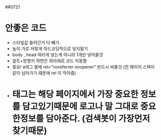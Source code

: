 ##0721
# 안좋은 코드
- 스타일값 들어간거 다 빼기.
- 높이 가로 저렇게 하드코딩적으로 넣지말기
- body , head 여러게 넣는게 아니라 1개만 넣어줄것
- 알트+방향키 하면은 위아래로 코드 이동함
- 중요! a태그 쓸때 rel="noreferrer noopener" 반드시 써줄것 (전 페이지 스택이 같이 넘어가기 떄문에 rel 이 막아줌)
- <h1>태그는 해당 페이지에서 가장 중요한 정보를 담고있기때문에 로고나 말 그대로 중요한정보를 담아준다. (검색봇이 가장먼저 찾기때문)

